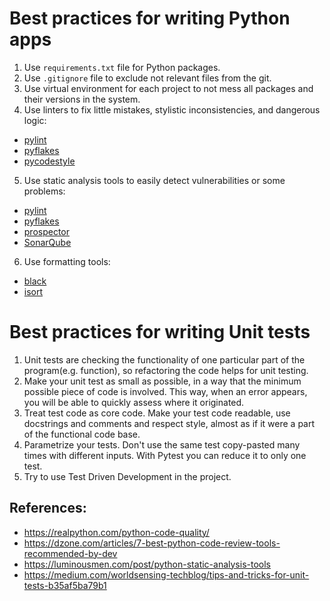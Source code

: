 # Best practices for writing Python apps

1. Use `requirements.txt` file for Python packages.
2. Use `.gitignore` file to exclude not relevant files from the git.
3. Use virtual environment for each project to not mess all packages and their versions in the system.
4. Use linters to fix little mistakes, stylistic inconsistencies, and dangerous logic:
* [pylint](https://pylint.org)
* [pyflakes](https://github.com/PyCQA/pyflakes)
* [pycodestyle](https://github.com/PyCQA/pycodestyle)
5. Use static analysis tools to easily detect vulnerabilities or some problems:
* [pylint](https://pylint.org)
* [pyflakes](https://github.com/PyCQA/pyflakes)
* [prospector](https://prospector.landscape.io/en/master/)
* [SonarQube](https://www.sonarqube.org)
6. Use formatting tools:
* [black](https://github.com/psf/black)
* [isort](https://github.com/PyCQA/isort)

# Best practices for writing Unit tests

1. Unit tests are checking the functionality of one particular part of the program(e.g. function), so refactoring the code helps for unit testing.
2. Make your unit test as small as possible, in a way that the minimum possible piece of code is involved. This way, when an error appears, you will be able to quickly assess where it originated.
3. Treat test code as core code. Make your test code readable, use docstrings and comments and respect style, almost as if it were a part of the functional code base.
4. Parametrize your tests. Don't use the same test copy-pasted many times with different inputs. With Pytest you can reduce it to only one test. 
5. Try to use Test Driven Development in the project.

## References:
* https://realpython.com/python-code-quality/
* https://dzone.com/articles/7-best-python-code-review-tools-recommended-by-dev
* https://luminousmen.com/post/python-static-analysis-tools
* https://medium.com/worldsensing-techblog/tips-and-tricks-for-unit-tests-b35af5ba79b1
